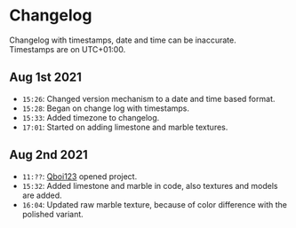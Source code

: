 # Changelog

Changelog with timestamps, date and time can be inaccurate.  
Timestamps are on UTC+01:00.

## Aug 1st 2021

* `15:26`: Changed version mechanism to a date and time based format.
* `15:28`: Began on change log with timestamps.
* `15:33`: Added timezone to changelog.
* `17:01`: Started on adding limestone and marble textures.

## Aug 2nd 2021

* `11:??`: [Qboi123](https://github.com/Qboi123) opened project.
* `15:32`: Added limestone and marble in code, also textures and models are added.
* `16:04`: Updated raw marble texture, because of color difference with the polished variant.
